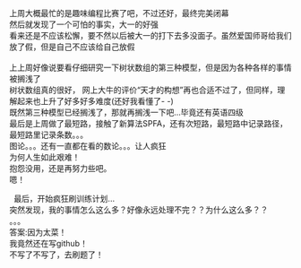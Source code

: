 上周大概最忙的是趣味编程比赛了吧，不过还好，最终完美闭幕<br>
然后就发现了一个可怕的事实，大一的好强<br>
看来还是不应该松懈，要不然以后被大一的打下去多没面子。虽然爱国师哥给我们放了假，但是自己不应该给自己放假<br>
<br>
上上周好像说要看仔细研究一下树状数组的第三种模型，但是因为各种各样的事情被搁浅了<br>
树状数组真的很好， 网上大牛的评价“天才的构想”再也合适不过了，但同样，理解起来也上升了好多好多难度(还好我看懂了- -)<br>
既然第三种模型已经搁浅了，那就再搁浅一下吧...毕竟还有英语四级<br>
最后是上周做了最短路，接触了新算法SPFA，还有次短路，最短路中记录路径，最短路里记录条数。。。<br>
图论。。。还有一直都在看的数论。。。让人疯狂<br>
为何人生如此艰难！<br>
抱怨没用，还是再努力些吧。<br>
嗯！
<br>

  
  
最后，开始疯狂刷训练计划...<br>
突然发现，我的事情怎么这么多？好像永远处理不完？？为什么这么多？？<br>
。。。<br>
答案:因为太菜！<br>
我竟然还在写github！<br>
不写了不写了，去刷题了！

